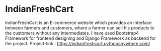 # IndianFreshCart
IndianFreshCart is an E-commerce website which provides an interface between farmers and customers, where a farmer can sell his products to the customers without any intermediates.
I have used Bootstrap4 Framework for frontend designing and Django Framework as backend for the project.
Project-link : https://indianfreshcart.pythonanywhere.com/
